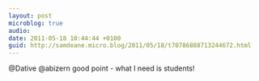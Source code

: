 ```yaml
---
layout: post
microblog: true
audio: 
date: 2011-05-18 10:44:44 +0100
guid: http://samdeane.micro.blog/2011/05/18/t70786888713244672.html
---
```

@Dative @abizern good point - what I need is students!
